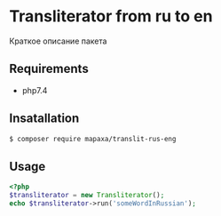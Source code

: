 # Transliterator from ru to en

Краткое описание пакета

## Requirements

- php7.4

## Insatallation

```bash
$ composer require mapaxa/translit-rus-eng
```

## Usage

```php
<?php 
$transliterator = new Transliterator();
echo $transliterator->run('someWordInRussian');
```
